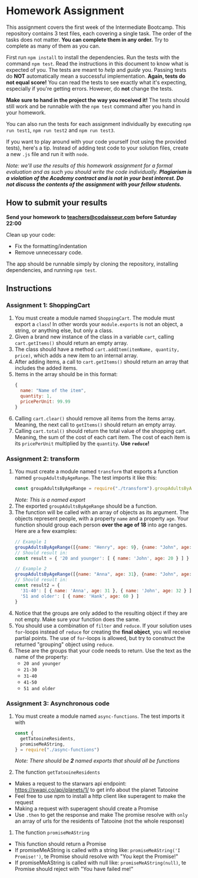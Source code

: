 # Homework Assignment

This assignment covers the first week of the Intermediate Bootcamp. This repository contains 3 test files, each covering a single task. The order of the tasks does not matter. **You can complete them in any order.** Try to complete as many of them as you can. 

First run `npm install` to install the dependencies. Run the tests with the command `npm test`. Read the instructions in this document to know what is expected of you. The tests are meant to _help_ and _guide_ you. Passing tests do **NOT** automatically mean a successful implementation. **Again, tests do not equal score!** You can read the tests to see exactly what it's expecting, especially if you're getting errors. However, do **not** change the tests.

**Make sure to hand in the project the way you received it!** The tests should still work and be runnable with the `npm test` command after you hand in your homework.

You can also run the tests for each assignment individually by executing `npm run test1`, `npm run test2` and `npm run test3`.

If you want to play around with your code yourself (not using the provided tests), here's a tip. Instead of adding test code to your solution files, create a new `.js` file and run it with `node`.

_Note: we'll use the results of this homework assignment for a formal evaluation and as such you should write the code individually. **Plagiarism is a violation of the Academy contract and is not in your best interest. Do not discuss the contents of the assignment with your fellow students.**_

## How to submit your results

**Send your homework to teachers@codaisseur.com before Saturday 22:00**

Clean up your code:

- Fix the formatting/indentation
- Remove unnecessary code.

The app should be runnable simply by cloning the repository, installing dependencies, and running `npm test`.

## Instructions

### Assignment 1: ShoppingCart

1. You must create a module named `ShoppingCart`. The module must export a `class`! In other words your `module.exports` is not an object, a string, or anything else, but only a class.
1. Given a brand new instance of the class in a variable `cart`, calling `cart.getItems()` should return an empty array.
1. The class should have a method `cart.addItem(itemName, quantity, price)`, which adds a new item to an internal array.
1. After adding items, a call to `cart.getItems()` should return an array that includes the added items.
1. Items in the array should be in this format:
    ```js
    {
      name: "Name of the item",
      quantity: 1,
      pricePerUnit: 99.99
    }
    ```
1.  Calling `cart.clear()` should remove all items from the items array. Meaning, the next call to `getItems()` should return an empty array.
1.  Calling `cart.total()` should return the total value of the shopping cart. Meaning, the sum of the cost of each cart item. The cost of each item is its `pricePerUnit` multiplied by the `quantity`. **Use `reduce`!**

### Assignment 2: transform

1.  You must create a module named `transform` that exports a function named `groupAdultsByAgeRange`. The test imports it like this:
    ```js
    const groupAdultsByAgeRange = require("./transform").groupAdultsByAgeRange
    ```
    _Note: This is a named export_
1.  The exported `groupAdultsByAgeRange` should be a function.
1.  The function will be called with an array of objects as its argument. The objects represent people, with a property `name` and a property `age`. Your function should group each person **over the age of 18** into age ranges. Here are a few examples:
    ```js
    // Example 1
    groupAdultsByAgeRange([{name: "Henry", age: 9}, {name: "John", age: 20}])
    // Should result in:
    const result = { '20 and younger': [ { name: 'John', age: 20 } ] }

    // Example 2
    groupAdultsByAgeRange([{name: "Anna", age: 31}, {name: "John", age: 32}, {name: "Hank", age: 60}])
    // Should result in:
    const result2 = { 
      '31-40': [ { name: 'Anna', age: 31 }, { name: 'John', age: 32 } ],
      '51 and older': [ { name: 'Hank', age: 60 } ] 
    }
    ```
1. Notice that the groups are only added to the resulting object if they are not empty. Make sure your function does the same.
1. You should use a combination of `filter` and `reduce`. If your solution uses `for`-loops instead of `reduce` for creating the **final object**, you will receive partial points. The use of `for`-loops is allowed, but try to construct the returned "grouping" object using `reduce`.
1. These are the groups that your code needs to return. Use the text as the name of the property:
    - `20 and younger`
    - `21-30`
    - `31-40`
    - `41-50`
    - `51 and older`

### Assignment 3: Asynchronous code

1. You must create a module named `async-functions`. The test imports it with
    ```js
    const {
      getTatooineResidents,
      promiseMeAString,
    } = require("./async-functions")
    ```
    _Note: There should be **2** named exports that should all be functions_

1. The function `getTatooineResidents` 
- Makes a request to the starwars api endpoint: https://swapi.co/api/planets/1/ to get info about the planet Tatooine
- Feel free to use npm to install a http client like superagent to make the request
- Making a request with superagent should create a Promise
- Use `.then` to get the response and make The promise resolve with `only` an array of urls for the residents of Tatooine (not the whole response)
   
1. The function `promiseMeAString`
- This function should return a Promise
- If promiseMeAString is called with a string like: `promiseMeAString('I Promise!')`, te Promise should resolve with "You kept the Promise!"
- If promiseMeAString is called with null like: `promiseMeAString(null)`, te Promise should reject with "You have failed me!"
